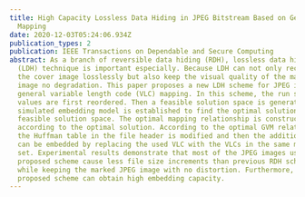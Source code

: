 ```yaml
---
title: High Capacity Lossless Data Hiding in JPEG Bitstream Based on General VLC
  Mapping
date: 2020-12-03T05:24:06.934Z
publication_types: 2
publication: IEEE Transactions on Dependable and Secure Computing
abstract: As a branch of reversible data hiding (RDH), lossless data hiding
  (LDH) technique is important especially. Because LDH can not only reconstruct
  the cover image losslessly but also keep the visual quality of the marked
  image no degradation. This paper proposes a new LDH scheme for JPEG images by
  general variable length code (VLC) mapping. In this scheme, the run size
  values are first reordered. Then a feasible solution space is generated. A
  simulated embedding model is established to find the optimal solution from the
  feasible solution space. The optimal mapping relationship is constructed
  according to the optimal solution. According to the optimal GVM relationship,
  the Huffman table in the file header is modified and then the additional data
  can be embedded by replacing the used VLC with the VLCs in the same mapping
  set. Experimental results demonstrate that most of the JPEG images using the
  proposed scheme cause less file size increments than previous RDH schemes
  while keeping the marked JPEG image with no distortion. Furthermore, the
  proposed scheme can obtain high embedding capacity.
---
```

